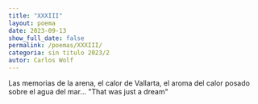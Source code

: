 ```yaml
---
title: "XXXIII"
layout: poema
date: 2023-09-13
show_full_date: false
permalink: /poemas/XXXIII/
categoria: sin titulo 2023/2
autor: Carlos Wolf
---
```

Las memorias de la arena,
el calor de Vallarta,
el aroma del calor posado sobre el agua del mar...
"That was just a dream"